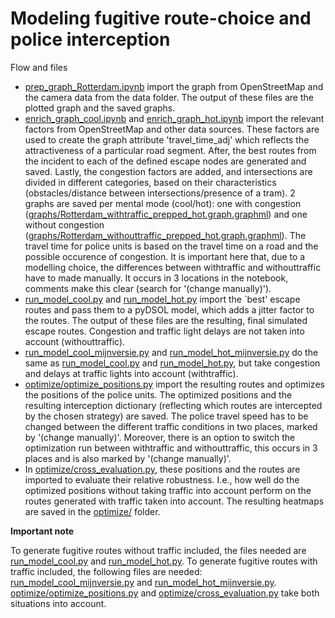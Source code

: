 # Modeling fugitive route-choice and police interception

Flow and files
- [prep_graph_Rotterdam.ipynb](prep_graph_Rotterdam.ipynb) import the graph from OpenStreetMap and the camera data from the data folder. The output of these files are the plotted graph and the saved graphs. 
- [enrich_graph_cool.ipynb](enrich_graph_cool.ipynb) and [enrich_graph_hot.ipynb](enrich_graph_hot.ipynb) import the relevant factors from OpenStreetMap and other data sources. These factors are used to create the graph attribute 'travel_time_adj' which reflects the attractiveness of a particular road segment. After, the best routes from the incident to each of the defined escape nodes are generated and saved. Lastly, the congestion factors are added, and intersections are divided in different categories, based on their characteristics (obstacles/distance between intersections/presence of a tram). 2 graphs are saved per mental mode (cool/hot): one with congestion ([graphs/Rotterdam_withtraffic_prepped_hot.graph.graphml](graphs/Rotterdam_withouttraffic_prepped_hot.graph.graphml)) and one without congestion ([graphs/Rotterdam_withouttraffic_prepped_hot.graph.graphml](graphs/Rotterdam_withouttraffic_prepped_hot.graph.graphml)). The travel time for police units is based on the travel time on a road and the possible occurence of congestion.
  It is important here that, due to a modelling choice, the differences between withtraffic and withouttraffic have to made manually. It occurs in 3 locations in the notebook, comments make this clear (search for '(change manually)'). 
- [run_model_cool.py](run_model_cool.py) and [run_model_hot.py](run_model_hot.py) import the `best' escape routes and pass them to a pyDSOL model, which adds a jitter factor to the routes. The output of these files are the resulting, final simulated escape routes. Congestion and traffic light delays are not taken into account (withouttraffic).
- [run_model_cool_mijnversie.py](run_model_cool.py) and [run_model_hot_mijnversie.py](run_model_hot.py) do the same as [run_model_cool.py](run_model_cool.py) and [run_model_hot.py](run_model_hot.py), but take congestion and delays at traffic lights into account (withtraffic).
- [optimize/optimize_positions.py](optimize/optimize_positions.py) import the resulting routes and optimizes the positions of the police units. The optimized positions and the resulting interception dictionary (reflecting which routes are intercepted by the chosen strategy) are saved. The police travel speed has to be changed between the different traffic conditions in two places, marked by '(change manually)'. Moreover, there is an option to switch the optimization run between withtraffic and withouttraffic, this occurs in 3 places and is also marked by '(change manually)'.
- In [optimize/cross_evaluation.py](optimize/cross_evaluation.py), these positions and the routes are imported to evaluate their relative robustness. I.e., how well do the optimized positions without taking traffic into account perform on the routes generated with traffic taken into account. The resulting heatmaps are saved in the [optimize/](optimize/) folder. 


**Important note**

To generate fugitive routes without traffic included, the files needed are [run_model_cool.py](run_model_cool.py) and [run_model_hot.py](run_model_hot.py). To generate fugitive routes with traffic included, the following files are needed: [run_model_cool_mijnversie.py](run_model_cool.py) and [run_model_hot_mijnversie.py](run_model_hot.py).
[optimize/optimize_positions.py](optimize/optimize_positions.py) and [optimize/cross_evaluation.py](optimize/cross_evaluation.py) take both situations into account.